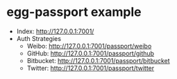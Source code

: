 # egg-passport example

- Index: http://127.0.0.1:7001/
- Auth Strategies
  - Weibo: http://127.0.0.1:7001/passport/weibo
  - GitHub: http://127.0.0.1:7001/passport/github
  - Bitbucket: http://127.0.0.1:7001/passport/bitbucket
  - Twitter: http://127.0.0.1:7001/passport/twitter
